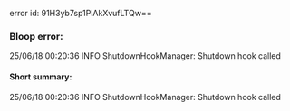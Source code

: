 error id: 91H3yb7sp1PlAkXvufLTQw==
### Bloop error:

25/06/18 00:20:36 INFO ShutdownHookManager: Shutdown hook called
#### Short summary: 

25/06/18 00:20:36 INFO ShutdownHookManager: Shutdown hook called